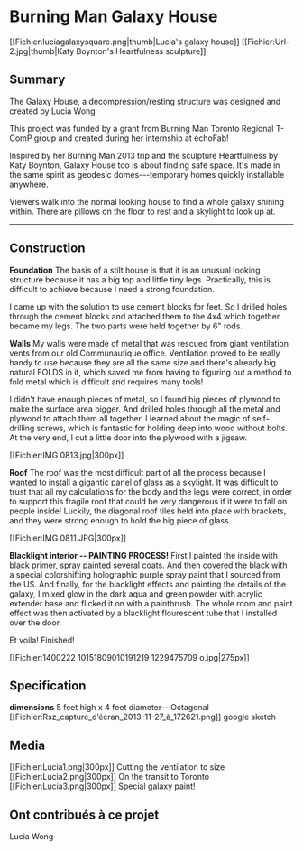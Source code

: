 # Burning Man Galaxy House

[[Fichier:luciagalaxysquare.png|thumb|Lucia's galaxy house]]
[[Fichier:Url-2.jpg|thumb|Katy Boynton's Heartfulness sculpture]]

## Summary
The Galaxy House, a decompression/resting structure was designed and created by Lucia Wong

This project was funded by a grant from Burning Man Toronto Regional T-ComP group and created during her internship at échoFab! 

Inspired by her Burning Man 2013 trip and the sculpture Heartfulness by Katy Boynton, Galaxy House too is about finding safe space. It's made in the same spirit as geodesic domes---temporary homes quickly installable anywhere. 

Viewers walk into the normal looking house to find a whole galaxy shining within. There are pillows on the floor to rest and a skylight to look up at. 

----

## Construction ##
**Foundation**
The basis of a stilt house is that it is an unusual looking structure because it has a big top and little tiny legs. Practically, this is difficult to achieve because I need a strong foundation. 

I came up with the solution to use cement blocks for feet. So I drilled holes through the cement blocks and attached them to the 4x4 which together became my legs. The two parts were held together by 6" rods. 

**Walls**
My walls were made of metal that was rescued from giant ventilation vents from our old Communautique office. Ventilation proved to be really handy to use because they are all the same size and there's already big natural FOLDS in it, which saved me from having to figuring out a method to fold metal which is difficult and requires many tools! 

I didn't have enough pieces of metal, so I found big pieces of plywood to make the surface area bigger. And drilled holes through all the metal and plywood to attach them all together. I learned about the magic of self-drilling screws, which is fantastic for holding deep into wood without bolts. At the very end, I cut a little door into the plywood with a jigsaw. 

 
[[Fichier:IMG 0813.jpg|300px]]


**Roof**
The roof was the most difficult part of all the process because I wanted to install a gigantic panel of glass as a skylight. It was difficult to trust that all my calculations for the body and the legs were correct, in order to support this fragile roof that could be very dangerous if it were to fall on people inside! Luckily, the diagonal roof tiles held into place with brackets, and they were strong enough to hold the big piece of glass. 

 
[[Fichier:IMG 0811.JPG|300px]] 


**Blacklight interior -- PAINTING PROCESS!**
First I painted the inside with black primer, spray painted several coats. And then covered the black with a special colorshifting holographic purple spray paint that I sourced from the US. And finally, for the blacklight effects and painting the details of the galaxy, I mixed glow in the dark aqua and green powder with acrylic extender base and flicked it on with a paintbrush. The whole room and paint effect was then activated by a blacklight flourescent tube that I installed over the door. 

Et voila! Finished! 

 
[[Fichier:1400222 10151809010191219 1229475709 o.jpg|275px]]

## Specification ##
**dimensions**
5 feet high x 4 feet diameter-- Octagonal 
[[Fichier:Rsz_capture_d’écran_2013-11-27_à_172621.png]]
google sketch

## Media ##
[[Fichier:Lucia1.png|300px]]
Cutting the ventilation to size
[[Fichier:Lucia2.png|300px]]
On the transit to Toronto
[[Fichier:Lucia3.png|300px]]
Special galaxy paint!


## Ont contribués à ce projet
Lucia Wong
